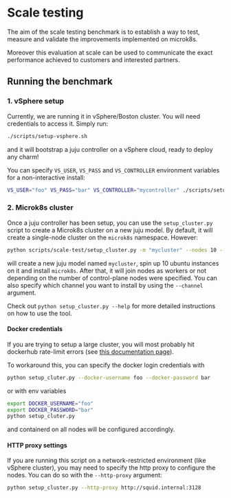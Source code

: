 # Scale testing
The aim of the scale testing benchmark is to establish a way to test, measure and validate the improvements implemented on microk8s.

Moreover this evaluation at scale can be used to communicate the exact performance achieved to customers and interested partners.

## Running the benchmark

### 1. vSphere setup
Currently, we are running it in vSphere/Boston cluster. You will need credentials to access it. Simply run:

```bash
./scripts/setup-vsphere.sh
```

and it will bootstrap a juju controller on a vSphere cloud, ready to deploy any charm!

You can specify `VS_USER`, `VS_PASS` and `VS_CONTROLLER` environment variables for a non-interactive install:

```bash
VS_USER="foo" VS_PASS="bar" VS_CONTROLLER="mycontroller" ./scripts/setup-vsphere.sh 
```

### 2. Microk8s cluster
Once a juju controller has been setup, you can use the `setup_cluster.py` script to create a Microk8s cluster on a new juju model. By default, it will create a single-node cluster on the `microk8s` namespace. However:

```bash
python scripts/scale-test/setup_cluster.py -m "mycluster" --nodes 10 --control-plane 3
```

will create a new juju model named `mycluster`, spin up 10 ubuntu instances on it and install `microk8s`. After that, it will join nodes as workers or not depending on the number of control-plane nodes were specified. You can also specify which channel you want to install by using the `--channel` argument.

Check out `python setup_cluster.py --help` for more detailed instructions on how to use the tool.

#### Docker credentials
If you are trying to setup a large cluster, you will most probably hit dockerhub rate-limit errors (see [this documentation page](https://microk8s.io/docs/dockerhub-limits)).

To workaround this, you can specify the docker login credentials with

```bash
python setup_cluter.py --docker-username foo --docker-password bar
```

or with env variables

```bash
export DOCKER_USERNAME="foo"
export DOCKER_PASSWORD="bar"
python setup_cluter.py
```

and containerd on all nodes will be configured accordingly.

#### HTTP proxy settings
If you are running this script on a network-restricted environment (like vSphere cluster), you may need to specify the http proxy to configure the nodes. You can do so with the `--http-proxy` argument:

```bash
python setup_cluster.py --http-proxy http://squid.internal:3128
```